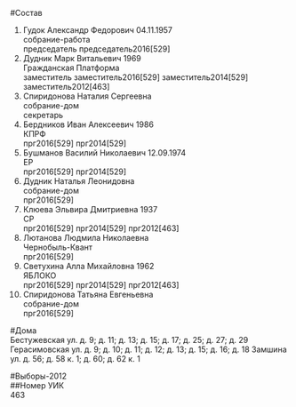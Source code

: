 #Состав  
1. Гудок Александр Федорович 04.11.1957  
    собрание-работа  
    председатель председатель2016[529]  
2. Дудник Марк Витальевич 1969  
    Гражданская Платформа  
    заместитель заместитель2016[529] заместитель2014[529] заместитель2012[463]  
3. Спиридонова Наталия Сергеевна  
    собрание-дом  
    секретарь  
4. Бердников Иван Алексеевич 1986  
    КПРФ  
    прг2016[529] прг2014[529]  
5. Бушманов Василий Николаевич 12.09.1974  
    ЕР  
    прг2016[529] прг2014[529]  
6. Дудник Наталья Леонидовна  
    собрание-дом  
    прг2016[529]  
7. Клюева Эльвира Дмитриевна 1937  
    СР  
    прг2016[529] прг2014[529] прг2012[463]  
8. Лютанова Людмила Николаевна  
    Чернобыль-Квант  
    прг2016[529]  
9. Светухина Алла Михайловна 1962  
    ЯБЛОКО  
    прг2016[529] прг2014[529] прг2012[463]  
10. Спиридонова Татьяна Евгеньевна  
    собрание-дом  
    прг2016[529]  
  
#Дома  
Бестужевская ул. д. 9; д. 11; д. 13; д. 15; д. 17; д. 25; д. 27; д. 29 Герасимовская ул. д. 9; д. 10; д. 11; д. 12; д. 13; д. 15; д. 16; д. 18 Замшина ул. д. 56; д. 58 к. 1; д. 60; д. 62 к. 1  
  
#Выборы-2012  
##Номер УИК  
463  
